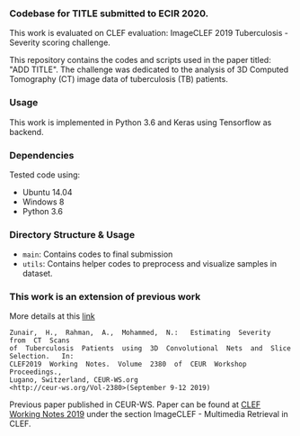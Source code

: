 ### Codebase for TITLE submitted to ECIR 2020.

This work is evaluated on CLEF evaluation: ImageCLEF 2019 Tuberculosis - Severity scoring challenge.

This repository contains the codes and scripts used in the paper titled: "ADD TITLE". The challenge was dedicated to the analysis of 3D Computed Tomography (CT) image data of tuberculosis (TB) patients.

### Usage

This work is implemented in Python 3.6 and Keras using Tensorflow as backend.

### Dependencies

Tested code using:

*    Ubuntu 14.04
*    Windows 8
*    Python 3.6

### Directory Structure & Usage
* `main`: Contains codes to final submission
* `utils`: Contains helper codes to preprocess and visualize samples in dataset.

### This work is an extension of previous work

More details at this [link](https://github.com/hasibzunair/tuberculosis-severity)

```
Zunair,  H.,  Rahman,  A.,  Mohammed,  N.:   Estimating  Severity  from  CT  Scans
of  Tuberculosis  Patients  using  3D  Convolutional  Nets  and  Slice  Selection.   In:
CLEF2019  Working  Notes.  Volume  2380  of  CEUR  Workshop  Proceedings.,
Lugano, Switzerland, CEUR-WS.org
<http://ceur-ws.org/Vol-2380>(September 9-12 2019) 
```
Previous paper published in CEUR-WS. Paper can be found at [CLEF Working Notes 2019](http://www.dei.unipd.it/~ferro/CLEF-WN-Drafts/CLEF2019/) under the section ImageCLEF - Multimedia Retrieval in CLEF.

